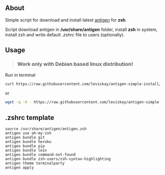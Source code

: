 ## About
Simple script for download and install latest [antigen](https://github.com/zsh-users/antigen) for **zsh**.

Script download antigen in **/usr/share/antigen** folder, install **zsh** in system, install zsh and write default *.zshrc* file to users (optionally).

## Usage
> ### Work only with Debian based linux distribution!

Run in terminal
```sh
curl https://raw.githubusercontent.com/leviskay/antigen-simple-install/main/antigen-simple-install.sh | bash
```
or 
```sh
wget -q -O - https://raw.githubusercontent.com/leviskay/antigen-simple-install/main/antigen-simple-install.sh | sudo bash
```

## .zshrc template
```
source /usr/share/antigen/antigen.zsh 
antigen use oh-my-zsh
antigen bundle git
antigen bundle heroku
antigen bundle pip
antigen bundle lein
antigen bundle command-not-found
antigen bundle zsh-users/zsh-syntax-highlighting
antigen theme terminalparty
antigen apply
```
